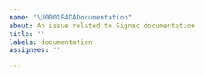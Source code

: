 ```yaml
---
name: "\U0001F4DADocumentation"
about: An issue related to Signac documentation
title: ''
labels: documentation
assignees: ''

---
```


<!-- A clear description of what content at the Signac website or in the Signac function man pages is an issue. -->
